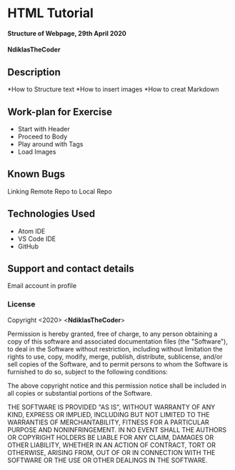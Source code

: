 # HTML Tutorial
#### Structure of Webpage, 29th April 2020
#### **NdiklasTheCoder**
## Description
  *How to Structure text
  *How to insert images
  *How to creat Markdown
## Work-plan for Exercise
* Start with Header
* Proceed to Body
* Play around with Tags
* Load Images

## Known Bugs
Linking Remote Repo to Local Repo

## Technologies Used
* Atom IDE
* VS Code IDE
* GitHub
## Support and contact details
Email account in profile
### License
Copyright <2020> <**NdiklasTheCoder**>

Permission is hereby granted, free of charge, to any person obtaining a copy of this software and associated documentation files (the "Software"), to deal in the Software without restriction, including without limitation the rights to use, copy, modify, merge, publish, distribute, sublicense, and/or sell copies of the Software, and to permit persons to whom the Software is furnished to do so, subject to the following conditions:

The above copyright notice and this permission notice shall be included in all copies or substantial portions of the Software.

THE SOFTWARE IS PROVIDED "AS IS", WITHOUT WARRANTY OF ANY KIND, EXPRESS OR IMPLIED, INCLUDING BUT NOT LIMITED TO THE WARRANTIES OF MERCHANTABILITY, FITNESS FOR A PARTICULAR PURPOSE AND NONINFRINGEMENT. IN NO EVENT SHALL THE AUTHORS OR COPYRIGHT HOLDERS BE LIABLE FOR ANY CLAIM, DAMAGES OR OTHER LIABILITY, WHETHER IN AN ACTION OF CONTRACT, TORT OR OTHERWISE, ARISING FROM, OUT OF OR IN CONNECTION WITH THE SOFTWARE OR THE USE OR OTHER DEALINGS IN THE SOFTWARE.
